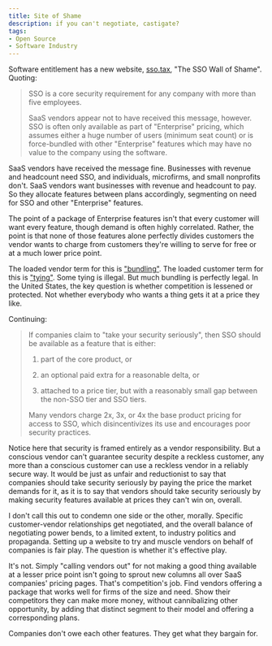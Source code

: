```yaml
---
title: Site of Shame
description: if you can't negotiate, castigate?
tags:
- Open Source
- Software Industry
---
```


Software entitlement has a new website, [sso.tax](https://sso.tax), "The SSO Wall of Shame".  Quoting:

> SSO is a core security requirement for any company with more than five employees.
>
> SaaS vendors appear not to have received this message, however.  SSO is often only available as part of "Enterprise" pricing, which assumes either a huge number of users (minimum seat count) or is force-bundled with other "Enterprise" features which may have no value to the company using the software.

SaaS vendors have received the message fine.  Businesses with revenue and headcount need SSO, and individuals, microfirms, and small nonprofits don't.  SaaS vendors want businesses with revenue and headcount to pay.  So they allocate features between plans accordingly, segmenting on need for SSO and other "Enterprise" features.

The point of a package of Enterprise features isn't that every customer will want every feature, though demand is often highly correlated.  Rather, the point is that none of those features alone perfectly divides customers the vendor wants to charge from customers they're willing to serve for free or at a much lower price point.

The loaded vendor term for this is ["bundling"](https://en.wikipedia.org/wiki/Product_bundling).  The loaded customer term for this is ["tying"](https://en.wikipedia.org/wiki/Tying_(commerce)).  Some tying is illegal.  But much bundling is perfectly legal.  In the United States, the key question is whether competition is lessened or protected.  Not whether everybody who wants a thing gets it at a price they like.

Continuing:

> If companies claim to "take your security seriously", then SSO should be available as a feature that is either:
>
> 1.  part of the core product, or
>
> 2.  an optional paid extra for a reasonable delta, or
>
> 3.  attached to a price tier, but with a reasonably small gap between the non-SSO tier and SSO tiers.
>
> Many vendors charge 2x, 3x, or 4x the base product pricing for access to SSO, which disincentivizes its use and encourages poor security practices.

Notice here that security is framed entirely as a vendor responsibility.  But a conscious vendor can't guarantee security despite a reckless customer, any more than a conscious customer can use a reckless vendor in a reliably secure way.  It would be just as unfair and reductionist to say that companies should take security seriously by paying the price the market demands for it, as it is to say that vendors should take security seriously by making security features available at prices they can't win on, overall.

I don't call this out to condemn one side or the other, morally.  Specific customer-vendor relationships get negotiated, and the overall balance of negotiating power bends, to a limited extent, to industry politics and propaganda.  Setting up a website to try and muscle vendors on behalf of companies is fair play.  The question is whether it's effective play.

It's not.  Simply "calling vendors out" for not making a good thing available at a lesser price point isn't going to sprout new columns all over SaaS companies' pricing pages.  That's competition's job.  Find vendors offering a package that works well for firms of the size and need.  Show their competitors they can make more money, without cannibalizing other opportunity, by adding that distinct segment to their model and offering a corresponding plans.

Companies don't owe each other features.  They get what they bargain for.
